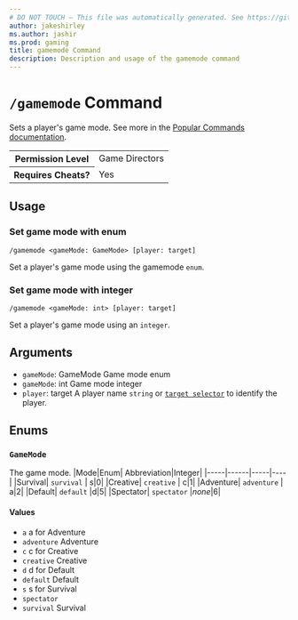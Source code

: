 ```yaml
---
# DO NOT TOUCH — This file was automatically generated. See https://github.com/mojang/minecraftapidocsgenerator to modify descriptions, examples, etc.
author: jakeshirley
ms.author: jashir
ms.prod: gaming
title: gamemode Command
description: Description and usage of the gamemode command
---
```

# `/gamemode` Command
Sets a player's game mode. See more in the [Popular Commands documentation](https://learn.microsoft.com/minecraft/creator/documents/commandspopularcommands#gamemode).

<table>
  <tr>
    <th>Permission Level</th>
    <td>Game Directors</td>
  </tr>
  <tr>
    <th>Requires Cheats?</th>
    <td>Yes</td>
  </tr>
</table>

## Usage
### Set game mode with enum
`/gamemode <gameMode: GameMode> [player: target]`

Set a player's game mode using the gamemode `enum`.

### Set game mode with integer
`/gamemode <gameMode: int> [player: target]`

Set a player's game mode using an `integer`.

## Arguments
- `gameMode`: GameMode
Game mode enum
- `gameMode`: int
Game mode integer
- `player`: target
A player name `string` or [`target selector`](https://learn.microsoft.com/minecraft/creator/documents/commandsintroduction#target-selectors) to identify the player.

## Enums
### `GameMode`
The game mode.
|Mode|Enum| Abbreviation|Integer|
|-----|------|-----|----|
|Survival| `survival` | s|0|
|Creative| `creative` | c|1|
|Adventure| `adventure` | a|2|
|Default| `default` |d|5|
|Spectator| `spectator` |*none*|6|

#### Values
- `a`
a for Adventure
- `adventure`
Adventure
- `c`
c for Creative
- `creative`
Creative
- `d`
d for Default
- `default`
Default
- `s`
s for Survival
- `spectator`
- `survival`
Survival
